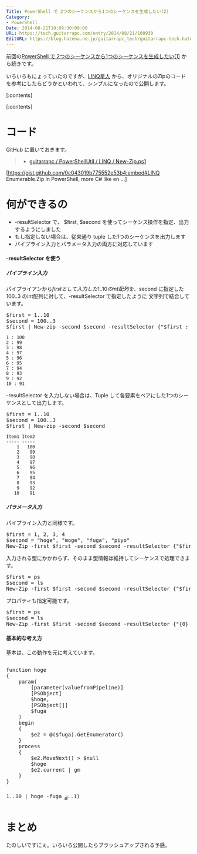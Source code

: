 ```yaml
---
Title: PowerShell で 2つのシーケンスから1つのシーケンスを生成したい(2)
Category:
- PowerShell
Date: 2014-08-21T10:09:30+09:00
URL: https://tech.guitarrapc.com/entry/2014/08/21/100930
EditURL: https://blog.hatena.ne.jp/guitarrapc_tech/guitarrapc-tech.hatenablog.com/atom/entry/12921228815730847208
---
```


前回の[PowerShell で 2つのシーケンスから1つのシーケンスを生成したい(1)](http://tech.guitarrapc.com/entry/2014/08/20/054159) から続きです。

いろいろもにょっていたのですが、[LINQ星人](https://twitter.com/neuecc) から、オリジナルのZipのコードを参考にしたらどうかといわれて、シンプルになったので公開します。

[:contents]

[:contents]

# コード

GitHub に置いておきます。

> - [guitarrapc / PowerShellUtil / LINQ / New-Zip.ps1](https://github.com/guitarrapc/PowerShellUtil/blob/master/LINQ/New-Zip.ps1)

[https://gist.github.com/0c043019b775552e53b4:embed#LINQ Enumerable.Zip in PowerShell, more C# like en ...]

# 何ができるの

- -resultSelector で、 $first, $second を使ってシーケンス操作を指定、出力するようにしました
- もし指定しない場合は、従来通り tuple した1つのシーケンスを出力します
- パイプライン入力とパラメータ入力の両方に対応しています

#### -resultSelector を使う

##### パイプライン入力

パイプライアンから$first として入力した 1..10 のint配列を、$second に指定した 100..3 のint配列に対して、-resultSelector で指定したように 文字列で結合しています。

<pre class="brush: powershell;">
$first = 1..10
$second = 100..3
$first | New-zip -second $second -resultSelector {"$first &#58; $second"}
</pre>

```
1 : 100
2 : 99
3 : 98
4 : 97
5 : 96
6 : 95
7 : 94
8 : 93
9 : 92
10 : 91
```


-resultSelector を入力しない場合は、Tuple して各要素をペアにした1つのシーケンスとして出力します。

<pre class="brush: powershell;">
$first = 1..10
$second = 100..3
$first | New-zip -second $second
</pre>

```
Item1 Item2
----- -----
    1   100
    2    99
    3    98
    4    97
    5    96
    6    95
    7    94
    8    93
    9    92
   10    91
```

##### パラメータ入力


パイプライン入力と同様です。

<pre class="brush: powershell;">
$first = 1, 2, 3, 4
$second = "hoge", "moge", "fuga", "piyo"
New-Zip -first $first -second $second -resultSelector {"$first &#58; $second"}
</pre>


入力される型にかかわらず、そのまま型情報は維持してシーケンスで処理できます。

<pre class="brush: powershell;">
$first = ps
$second = ls
New-Zip -first $first -second $second -resultSelector {"$first &#58; $second"}
</pre>

プロパティも指定可能です。
<pre class="brush: powershell;">
$first = ps
$second = ls
New-Zip -first $first -second $second -resultSelector {"{0} &#58; {1}" -f $first.id, $second.fullname}
</pre>


#### 基本的な考え方

基本は、この動作を元に考えています。

<pre class="brush: powershell;">

function hoge
{
    param&#40
        &#91;parameter&#40valuefromPipeline&#41&#93;
        &#91;PSObject&#93;
        $hoge,
        &#91;PSObject&#91;&#93;&#93;
        $fuga
    &#41
    begin
    {
        $e2 = @&#40$fuga&#41.GetEnumerator&#40&#41
    }
    process
    {
        $e2.MoveNext&#40&#41 &gt; $null
        $hoge
        $e2.current | gm
    }
}

1..10 | hoge -fuga &#4010..1&#41
</pre>


# まとめ

たのしいですにぇ。いろいろ公開したらブラッシュアップされる予感。
